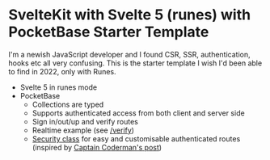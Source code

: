 # SvelteKit with Svelte 5 (runes) with PocketBase Starter Template

I'm a newish JavaScript developer and I found CSR, SSR, authentication, hooks etc all very confusing.  This is the starter template I wish I'd been able to find in 2022, only with Runes. 

- Svelte 5 in runes mode
- PocketBase
  - Collections are typed
  - Supports authenticated access from both client and server side
  - Sign in/out/up and verify routes
  - Realtime example (see [/verify](https://github.com/adamshand/sveltekit-pocketbase-auth/blob/main/src/routes/(auth)/verify/%2Bpage.svelte))
  - [Security class](https://github.com/adamshand/sveltekit-pocketbase-auth/blob/18d07d480e0264ec55bb4fdc72fb74656c2256c7/src/lib/pocketbase.svelte.ts#L26) for easy and customisable authenticated routes (inspired by [Captain Coderman's post](https://www.captaincodeman.com/securing-your-sveltekit-app))


